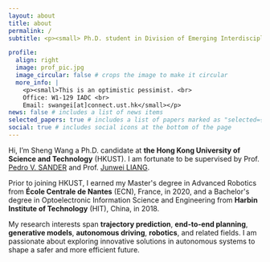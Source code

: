 ```yaml
---
layout: about
title: about
permalink: /
subtitle: <p><small> Ph.D. student in Division of Emerging Interdisciplinary Areas • HKSUT</small></p>

profile:
  align: right
  image: prof_pic.jpg
  image_circular: false # crops the image to make it circular
  more_info: |
    <p><small>This is an optimistic pessimist. <br>
    Office: W1-129 IADC <br>
    Email: swangei[at]connect.ust.hk</small></p>
news: false # includes a list of news items
selected_papers: true # includes a list of papers marked as "selected={true}"
social: true # includes social icons at the bottom of the page
---
```


Hi, I’m Sheng Wang a Ph.D. candidate at **the Hong Kong University of Science and Technology** (HKUST). I am fortunate to be supervised by Prof. [Pedro V. SANDER](https://www.cse.ust.hk/~psander/) and Prof. [Junwei LIANG](https://junweiliang.me/).

Prior to joining HKUST, I earned my Master's degree in Advanced Robotics from **École Centrale de Nantes** (ECN), France, in 2020, and a Bachelor's degree in Optoelectronic Information Science and Engineering from **Harbin Institute of Technology** (HIT), China, in 2018.

My research interests span **trajectory prediction**, **end-to-end planning**, **generative models**, **autonomous driving**, **robotics**, and related fields. I am passionate about exploring innovative solutions in autonomous systems to shape a safer and more efficient future.
